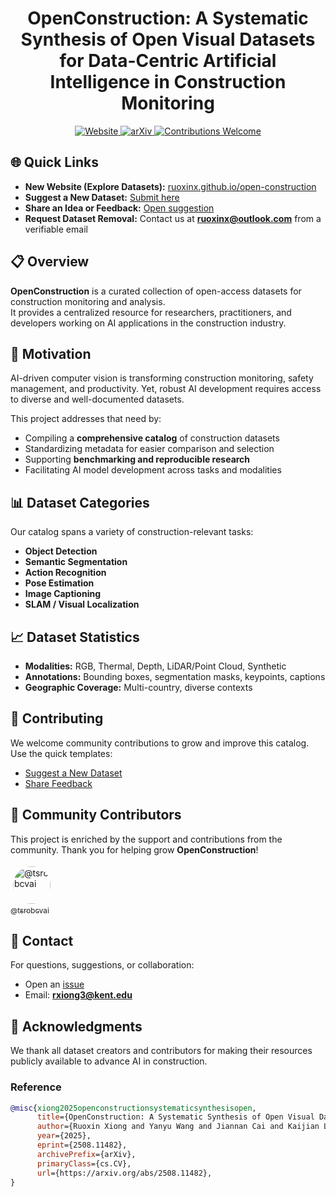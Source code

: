 <h1 align="center"> 
  OpenConstruction: A Systematic Synthesis of Open Visual Datasets for Data-Centric Artificial Intelligence in Construction Monitoring
</h1>

<p align="center">
  <a href="https://ruoxinx.github.io/open-construction">
    <img src="https://img.shields.io/badge/Website-OpenConstruction-blue?style=flat-square&logo=google-chrome" alt="Website">
  </a>
  <a href="https://arxiv.org/abs/2508.11482">
    <img src="https://img.shields.io/badge/arXiv-2508.11482-b31b1b?style=flat-square&logo=arxiv" alt="arXiv">
  </a>
  <a href="https://github.com/ruoxinx/OpenConstruction-Datasets/issues">
    <img src="https://img.shields.io/badge/Contributions-Welcome-brightgreen?style=flat-square&logo=github" alt="Contributions Welcome">
  </a>
</p>

## 🌐 Quick Links  

- **New Website (Explore Datasets):** [ruoxinx.github.io/open-construction](https://ruoxinx.github.io/open-construction)  
- **Suggest a New Dataset:** [Submit here](https://github.com/ruoxinx/OpenConstruction-Datasets/issues/new?template=new_dataset.yml)  
- **Share an Idea or Feedback:** [Open suggestion](https://github.com/ruoxinx/OpenConstruction-Datasets/issues/new?template=suggestion.yml)  
- **Request Dataset Removal:** Contact us at **[ruoxinx@outlook.com](mailto:ruoxinx@outlook.com)** from a verifiable email


## 📋 Overview  

**OpenConstruction** is a curated collection of open-access datasets for construction monitoring and analysis.  
It provides a centralized resource for researchers, practitioners, and developers working on AI applications in the construction industry.  


## 🎯 Motivation  

AI-driven computer vision is transforming construction monitoring, safety management, and productivity. Yet, robust AI development requires access to diverse and well-documented datasets.  

This project addresses that need by:  
- Compiling a **comprehensive catalog** of construction datasets  
- Standardizing metadata for easier comparison and selection  
- Supporting **benchmarking and reproducible research**  
- Facilitating AI model development across tasks and modalities  


## 📊 Dataset Categories  

Our catalog spans a variety of construction-relevant tasks:  

- **Object Detection** 
- **Semantic Segmentation**  
- **Action Recognition**  
- **Pose Estimation**  
- **Image Captioning**  
- **SLAM / Visual Localization**  


## 📈 Dataset Statistics  
  
- **Modalities:** RGB, Thermal, Depth, LiDAR/Point Cloud, Synthetic  
- **Annotations:** Bounding boxes, segmentation masks, keypoints, captions  
- **Geographic Coverage:** Multi-country, diverse contexts  


## 🤝 Contributing  

We welcome community contributions to grow and improve this catalog. Use the quick templates:
- [Suggest a New Dataset](https://github.com/ruoxinx/OpenConstruction-Datasets/issues/new?template=new_dataset.yml)  
- [Share Feedback](https://github.com/ruoxinx/OpenConstruction-Datasets/issues/new?template=suggestion.yml)  


## 👥 Community Contributors  

This project is enriched by the support and contributions from the community. Thank you for helping grow **OpenConstruction**!  

<p>
  <a href="https://github.com/tsrobcvai">
    <img src="https://github.com/tsrobcvai.png" width="60" height="60" style="border-radius:50%; margin: 4px;" alt="@tsrobcvai"/>
    <br/>
    <sub>@tsrobcvai</sub>
  </a>
</p>



## 📧 Contact  

For questions, suggestions, or collaboration:  
- Open an [issue](https://github.com/ruoxinx/OpenConstruction-Datasets/issues)  
- Email: **rxiong3@kent.edu**  


## 🙏 Acknowledgments  

We thank all dataset creators and contributors for making their resources publicly available to advance AI in construction.  


### Reference  

```bibtex
@misc{xiong2025openconstructionsystematicsynthesisopen,
      title={OpenConstruction: A Systematic Synthesis of Open Visual Datasets for Data-Centric Artificial Intelligence in Construction Monitoring}, 
      author={Ruoxin Xiong and Yanyu Wang and Jiannan Cai and Kaijian Liu and Yuansheng Zhu and Pingbo Tang and Nora El-Gohary},
      year={2025},
      eprint={2508.11482},
      archivePrefix={arXiv},
      primaryClass={cs.CV},
      url={https://arxiv.org/abs/2508.11482}, 
}
